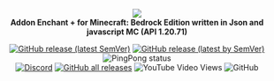 <p align="center">
     <a href="https://github.com/DeathAruban/Enchant-MCBE">
		<img src="https://github.com/DeathAruban/Enchant-MCBE/blob/main/img/enchant+.png" loading="eager" />
	</a><br>
    <b>Addon Enchant + for Minecraft: Bedrock Edition written in Json and javascript MC (API 1.20.71)</b>
<p align="center">
	<a href="https://github.com/DeathAruban/Enchant-MCBE/releases/latest"><img alt="GitHub release (latest SemVer)" src="https://img.shields.io/github/v/release/DeathAruban/Enchant-MCBE?label=release&sort=semver"></a>
	<a href="https://github.com/DeathAruban/Enchant-MCBE/releases/latest"><img alt="GitHub release (latest by SemVer)" src="https://img.shields.io/github/downloads/DeathAruban/Enchant-MCBE/latest/total?sort=semver"></a>
<img alt="PingPong status" src="https://img.shields.io/pingpong/status/sp_7b7ce509b36c47ee9b20d041d018dc0a">
<br>
<a href="https://discord.gg/NKy9A9RAe8"><img src="https://img.shields.io/discord/935017716350320670?label=discord&color=7289DA&logo=discord" alt="Discord" /></a>
<a href="https://github.com//DeathAruban/Enchant-MCBE/releases"><img alt="GitHub all releases" src="https://img.shields.io/github/downloads/DeathAruban/Enchant-MCBE/total?label=downloads%40total"></a>
<img alt="YouTube Video Views" src="https://img.shields.io/youtube/views/QoqngsfcNZE?style=social">
<img alt="GitHub" src="https://img.shields.io/github/license/DeathAruban/Enchant-MCBE">
</p>
